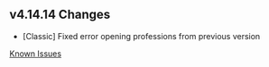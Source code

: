 ## v4.14.14 Changes

* [Classic] Fixed error opening professions from previous version

[Known Issues](https://support.tradeskillmaster.com/en_US/known_issues)
